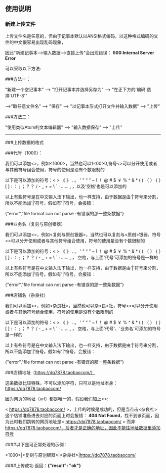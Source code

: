 ## 使用说明

### 新建上传文件

上传文件名是任意的，但由于记事本默认以ANSI格式编码，以这种格式编码的文件的中文很容易出现乱码现象，

因此"新建记事本—>输入数据—>直接上传"会出现错误： **500:Internal Server Error**

可以采取以下方法:

###方法一：

"新建一个空记事本" —> "打开记事本并选择另存为" —> "在正下方的'编码'选择'UTF-8'"

—>"取任意文件名" —> "保存" —> "以记事本形式打开文件并输入数据" —> "上传" 

###方法二：

"使用类似Atom的文本编辑器" —> "输入数据保存" —> "上传"

***

###上传数据的格式

###代号（1000）：

我们可以添加<>，例如<1000>，当然也可以1<00>0,符号<>可以分开使用或者与其他符号组合使用，符号的使用是没有个数限制的

以下是可以添加的符号：< > 《 》 . 。 ' " “ ” ~ ! ！ @ # $ ￥ % ^ & * ( ) （ ） { } [ ] : ： ; ； ? ？ / - _ + = \ ` · …… , ，以及'空格'也是可以添加的

以上有些符号是在中文输入法下输出，也一样支持，由于数据是由'|'符号来分割，所以不能添加'|'符号，假如有'|'符号，会报错：

{"error","file format can not parse -有错误的那一整条数据"}

###业务名（复刻与原创银器）

我们可以添加<>，例如<复刻与原创银器>，当然也可以复刻与<原创>银器，符号<>可以分开使用或者与其他符号组合使用，符号的使用是没有个数限制的

以下是可以添加的符号：< > 《 》 . 。 ' " “ ” ~ ! ！ @ # $ ￥ % ^ & * ( ) （ ） { } [ ] : ： ; ； ? ？ / - _ + = \ ` · …… , ， 空格，与上面'代号'可添加的符号是一样的

以上有些符号是在中文输入法下输出，也一样支持，由于数据是由'|'符号来分割，所以不能添加'|'符号，假如有'|'符号，会报错：

{"error","file format can not parse -有错误的那一整条数据"}

###店铺名（杂良社）

我们可以添加<>，例如<杂良社>，当然也可以杂<良>社，符号<>可以分开使用或者与其他符号组合使用，符号的使用是没有个数限制的

以下是可以添加的符号：< > 《 》 . 。 ' " “ ” ~ ! ！ @ # $ ￥ % ^ & * ( ) （ ） { } [ ] : ： ; ； ? ？ / - _ + = \ ` · …… , ， 空格，与上面'代号'、'业务名'可添加的符号是一样的

以上有些符号是在中文输入法下输出，也一样支持，由于数据是由'|'符号来分割，所以不能添加'|'符号，假如有'|'符号，会报错：

{"error","file format can not parse -有错误的那一整条数据"}

###店铺地址（https://dq7878.taobaocom/）

这条数据比较特殊，不可以添加字符，只可以是地址本身：https://dq7878.taobaocom/

因为网页的地址（url）都是唯一的，假设我们加上<>:

< https://dq7878.taobaocom/ >，上传的时候是成功的，但是当点击<杂良社>这个店铺准备进去对应的页面上时会报错： **404 Not Found**，找不到该页面，因为此时我们跳转的网页地址是< https://dq7878.taobaocom/ > 而非 https://dq7878.taobaocom/，后者才是正确的地址，因此不能往地址数据里添加符号

####以下是可正常处理的示例：

<1000>|<复刻与原创银器>|<杂良社>|https://dq7878.taobaocom/

####上传成功
返回：**{"result": "ok"}**